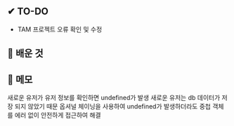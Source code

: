 ## ✔ TO-DO

- TAM 프로젝트 오류 확인 및 수정

## 💾 배운 것

## 📝 메모

새로운 유저가 유저 정보를 확인하면 undefined가 발생
새로운 유저는 db 데이터가 저장 되지 않았기 때문
옵셔널 체이닝을 사용하여 undefined가 발생하더라도 중첩 객체를 에러 없이 안전하게 접근하여 해결
